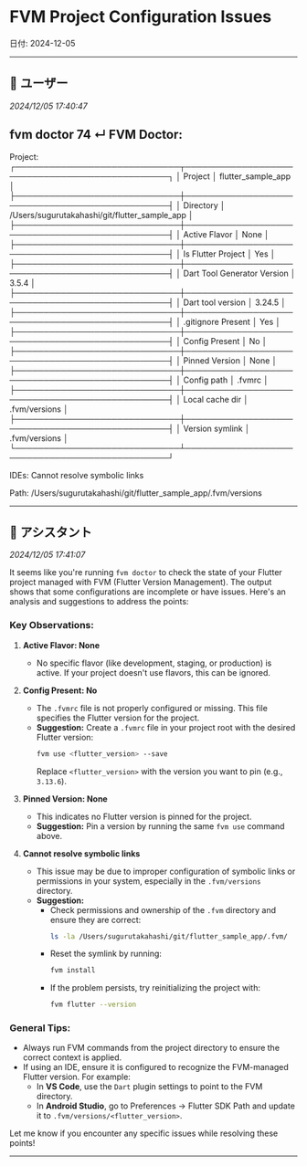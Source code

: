 # FVM Project Configuration Issues

日付: 2024-12-05

---

## 👤 ユーザー
*2024/12/05 17:40:47*

fvm doctor                                                                                                                              74 ↵
FVM Doctor:                                                                                                                                                                     
--------------------------------------------------------------------------------------------------------------------------------------------------------------------------------
Project:
┌─────────────────────────────┬───────────────────────────────────────────────┐
│ Project                     │ flutter_sample_app                            │
├─────────────────────────────┼───────────────────────────────────────────────┤
│ Directory                   │ /Users/sugurutakahashi/git/flutter_sample_app │
├─────────────────────────────┼───────────────────────────────────────────────┤
│ Active Flavor               │ None                                          │
├─────────────────────────────┼───────────────────────────────────────────────┤
│ Is Flutter Project          │ Yes                                           │
├─────────────────────────────┼───────────────────────────────────────────────┤
│ Dart Tool Generator Version │ 3.5.4                                         │
├─────────────────────────────┼───────────────────────────────────────────────┤
│ Dart tool version           │ 3.24.5                                        │
├─────────────────────────────┼───────────────────────────────────────────────┤
│ .gitignore Present          │ Yes                                           │
├─────────────────────────────┼───────────────────────────────────────────────┤
│ Config Present              │ No                                            │
├─────────────────────────────┼───────────────────────────────────────────────┤
│ Pinned Version              │ None                                          │
├─────────────────────────────┼───────────────────────────────────────────────┤
│ Config path                 │ .fvmrc                                        │
├─────────────────────────────┼───────────────────────────────────────────────┤
│ Local cache dir             │ .fvm/versions                                 │
├─────────────────────────────┼───────────────────────────────────────────────┤
│ Version symlink             │ .fvm/versions                                 │
└─────────────────────────────┴───────────────────────────────────────────────┘


IDEs:
Cannot resolve symbolic links

Path: /Users/sugurutakahashi/git/flutter_sample_app/.fvm/versions

---

## 🤖 アシスタント
*2024/12/05 17:41:07*

It seems like you're running `fvm doctor` to check the state of your Flutter project managed with FVM (Flutter Version Management). The output shows that some configurations are incomplete or have issues. Here's an analysis and suggestions to address the points:

### Key Observations:
1. **Active Flavor: None**
   - No specific flavor (like development, staging, or production) is active. If your project doesn't use flavors, this can be ignored.

2. **Config Present: No**
   - The `.fvmrc` file is not properly configured or missing. This file specifies the Flutter version for the project.
   - **Suggestion:** Create a `.fvmrc` file in your project root with the desired Flutter version:
     ```bash
     fvm use <flutter_version> --save
     ```
     Replace `<flutter_version>` with the version you want to pin (e.g., `3.13.6`).

3. **Pinned Version: None**
   - This indicates no Flutter version is pinned for the project.
   - **Suggestion:** Pin a version by running the same `fvm use` command above.

4. **Cannot resolve symbolic links**
   - This issue may be due to improper configuration of symbolic links or permissions in your system, especially in the `.fvm/versions` directory.
   - **Suggestion:**
     - Check permissions and ownership of the `.fvm` directory and ensure they are correct:
       ```bash
       ls -la /Users/sugurutakahashi/git/flutter_sample_app/.fvm/
       ```
     - Reset the symlink by running:
       ```bash
       fvm install
       ```
     - If the problem persists, try reinitializing the project with:
       ```bash
       fvm flutter --version
       ```

### General Tips:
- Always run FVM commands from the project directory to ensure the correct context is applied.
- If using an IDE, ensure it is configured to recognize the FVM-managed Flutter version. For example:
  - In **VS Code**, use the `Dart` plugin settings to point to the FVM directory.
  - In **Android Studio**, go to Preferences → Flutter SDK Path and update it to `.fvm/versions/<flutter_version>`.

Let me know if you encounter any specific issues while resolving these points!

---
